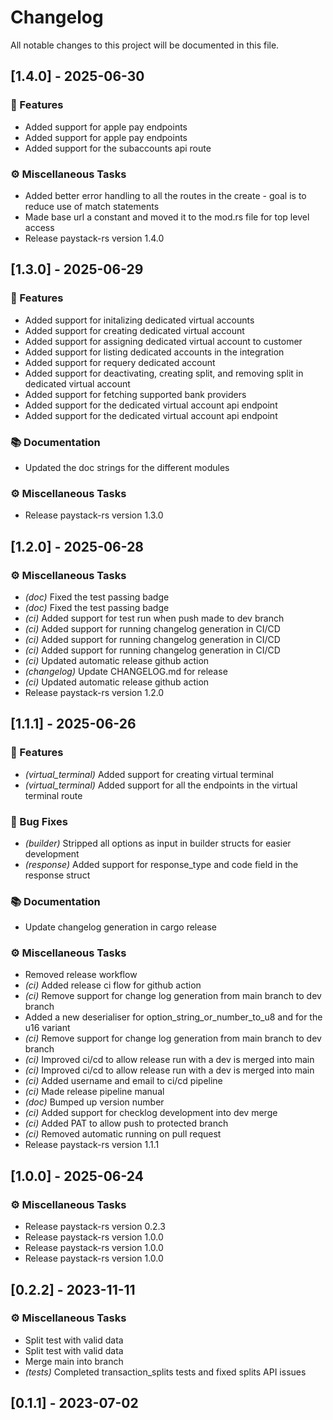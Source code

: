 # Changelog

All notable changes to this project will be documented in this file.

## [1.4.0] - 2025-06-30

### 🚀 Features

- Added support for apple pay endpoints
- Added support for apple pay endpoints
- Added support for the subaccounts api route

### ⚙️ Miscellaneous Tasks

- Added better error handling to all the routes in the create - goal is to reduce use of match statements
- Made base url a constant and moved it to the mod.rs file for top level access
- Release paystack-rs version 1.4.0

## [1.3.0] - 2025-06-29

### 🚀 Features

- Added support for initalizing dedicated virtual accounts
- Added support for creating dedicated virtual account
- Added support for assigning dedicated virtual account to customer
- Added support for listing dedicated accounts in the integration
- Added support for requery dedicated account
- Added support for deactivating, creating split, and removing split in dedicated virtual account
- Added support for fetching supported bank providers
- Added support for the dedicated virtual account api endpoint
- Added support for the dedicated virtual account api endpoint

### 📚 Documentation

- Updated the doc strings for the different modules

### ⚙️ Miscellaneous Tasks

- Release paystack-rs version 1.3.0

## [1.2.0] - 2025-06-28

### ⚙️ Miscellaneous Tasks

- *(doc)* Fixed the test passing badge
- *(doc)* Fixed the test passing badge
- *(ci)* Added support for test run when push made to dev branch
- *(ci)* Added support for running changelog generation in CI/CD
- *(ci)* Added support for running changelog generation in CI/CD
- *(ci)* Added support for running changelog generation in CI/CD
- *(ci)* Updated automatic release github action
- *(changelog)* Update CHANGELOG.md for release
- *(ci)* Updated automatic release github action
- Release paystack-rs version 1.2.0

## [1.1.1] - 2025-06-26

### 🚀 Features

- *(virtual_terminal)* Added support for creating virtual terminal
- *(virtual_terminal)* Added support for all the endpoints in the  virtual terminal route

### 🐛 Bug Fixes

- *(builder)* Stripped all options as input in builder structs for easier development
- *(response)* Added support for response_type and code field in the response struct

### 📚 Documentation

- Update changelog generation in cargo release

### ⚙️ Miscellaneous Tasks

- Removed release workflow
- *(ci)* Added release ci flow for github action
- *(ci)* Remove support for change log generation from main branch to dev branch
- Added a new deserialiser for option_string_or_number_to_u8 and for the u16 variant
- *(ci)* Remove support for change log generation from main branch to dev branch
- *(ci)* Improved ci/cd to allow release run with a dev is merged into main
- *(ci)* Improved ci/cd to allow release run with a dev is merged into main
- *(ci)* Added username and email to ci/cd pipeline
- *(ci)* Made release pipeline manual
- *(doc)* Bumped up version number
- *(ci)* Added support for checklog development into dev merge
- *(ci)* Added PAT to allow push to protected branch
- *(ci)* Removed automatic running on pull request
- Release paystack-rs version 1.1.1

## [1.0.0] - 2025-06-24

### ⚙️ Miscellaneous Tasks

- Release paystack-rs version 0.2.3
- Release paystack-rs version 1.0.0
- Release paystack-rs version 1.0.0
- Release paystack-rs version 1.0.0

## [0.2.2] - 2023-11-11

### ⚙️ Miscellaneous Tasks

- Split test with valid data
- Split test with valid data
- Merge main into branch
- *(tests)* Completed transaction_splits tests and fixed splits API issues

## [0.1.1] - 2023-07-02

<!-- generated by git-cliff -->
